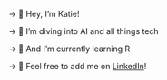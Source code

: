 → 👋 Hey, I’m Katie!

→ 🤿 I’m diving into AI and all things tech

→ 🌱 And I’m currently learning R

→ 🤗 Feel free to add me on [LinkedIn](https://www.linkedin.com/in/katie-zhong-163684163/)!
